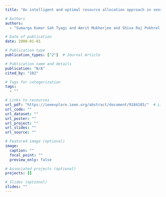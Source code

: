 ```yaml
---
title: "An intelligent and optimal resource allocation approach in sensor networks for smart agri-IoT"

# Authors
authors:
  - "Sumarga Kumar Sah Tyagi and Amrit Mukherjee and Shiva Raj Pokhrel and Kamal Kant Hiran"

# Date of publication
date: 2000-01-01

# Publication type
publication_types: ["2"]  # Journal Article

# Publication name and details
publication: "N/A"
cited_by: "102"

# Tags for categorization
tags:
  - ""

# Links to resources
url_pdf: "https://ieeexplore.ieee.org/abstract/document/9184105/"  # Link to the resource
url_code: ""
url_dataset: ""
url_poster: ""
url_project: ""
url_slides: ""
url_source: ""

# Featured image (optional)
image:
  caption: ""
  focal_point: ""
  preview_only: false

# Associated projects (optional)
projects: []

# Slides (optional)
slides: ""
---
```

